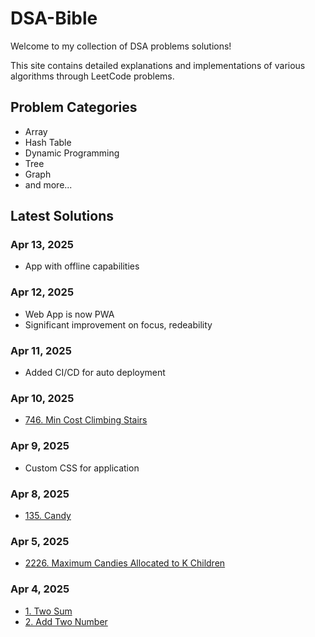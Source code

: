 # DSA-Bible

Welcome to my collection of DSA problems solutions!

This site contains detailed explanations and implementations of various algorithms through LeetCode problems.

## Problem Categories

- Array
- Hash Table
- Dynamic Programming
- Tree
- Graph
- and more...

## Latest Solutions

### Apr 13, 2025

- App with offline capabilities

### Apr 12, 2025

- Web App is now PWA
- Significant improvement on focus, redeability

### Apr 11, 2025

- Added CI/CD for auto deployment

### Apr 10, 2025

- [746. Min Cost Climbing Stairs](problems/746.md)

### Apr 9, 2025

- Custom CSS for application

### Apr 8, 2025

- [135. Candy](problems/135.md)

### Apr 5, 2025

- [2226. Maximum Candies Allocated to K Children](problems/2226.md)

### Apr 4, 2025

- [1. Two Sum](problems/1.md)
- [2. Add Two Number](problems/2.md)

